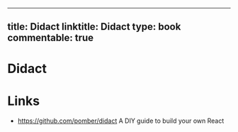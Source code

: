 
---
title: Didact
linktitle: Didact
type: book
commentable: true
---

# Didact

# Links

- https://github.com/pomber/didact A DIY guide to build your own React

    